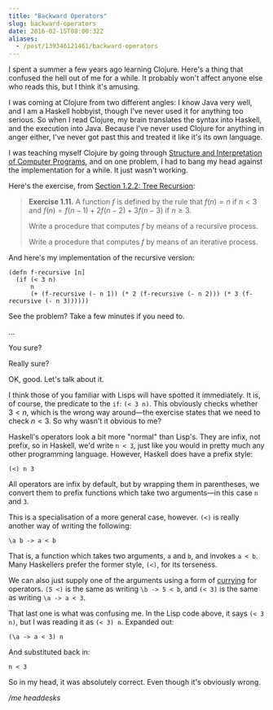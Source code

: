 ```yaml
---
title: "Backward Operators"
slug: backward-operators
date: 2016-02-15T08:00:32Z
aliases:
  - /post/139346121461/backward-operators
---
```


I spent a summer a few years ago learning Clojure. Here's a thing that confused the hell out of me for a while. It probably won't affect anyone else who reads this, but I think it's amusing.

I was coming at Clojure from two different angles: I know Java very well, and I am a Haskell hobbyist, though I've never used it for anything too serious. So when I read Clojure, my brain translates the syntax into Haskell, and the execution into Java. Because I've never used Clojure for anything in anger either, I've never got past this and treated it like it's its own language.

<!--more-->

I was teaching myself Clojure by going through [Structure and Interpretation of Computer Programs][], and on one problem, I had to bang my head against the implementation for a while. It just wasn't working.

Here's the exercise, from [Section 1.2.2: Tree Recursion][]:

> **Exercise 1.11.** A function $f$ is defined by the rule that $f(n) = n$ if $n < 3$ and $f(n) = f(n - 1) + 2f(n - 2) + 3f(n - 3)$ if $n ≥ 3$.
>
> Write a procedure that computes $f$ by means of a recursive process.
>
> Write a procedure that computes $f$ by means of an iterative process.

And here's my implementation of the recursive version:

    (defn f-recursive [n]
      (if (< 3 n)
          n
          (+ (f-recursive (- n 1)) (* 2 (f-recursive (- n 2))) (* 3 (f-recursive (- n 3))))))

See the problem? Take a few minutes if you need to.

...

You sure?

Really sure?

OK, good. Let's talk about it.

I think those of you familiar with Lisps will have spotted it immediately. It is, of course, the predicate to the `if`: `(< 3 n)`. This obviously checks whether $3 < n$, which is the wrong way around—the exercise states that we need to check $n < 3$. So why wasn't it obvious to me?

Haskell's operators look a bit more "normal" than Lisp's. They are infix, not prefix, so in Haskell, we'd write `n < 3`, just like you would in pretty much any other programming language. However, Haskell does have a prefix style:

    (<) n 3

All operators are infix by default, but by wrapping them in parentheses, we convert them to prefix functions which take two arguments—in this case `n` and `3`.

This is a specialisation of a more general case, however. `(<)` is really another way of writing the following:

    \a b -> a < b

That is, a function which takes two arguments, `a` and `b`, and invokes `a < b`. Many Haskellers prefer the former style, `(<)`, for its terseness.

We can also just supply one of the arguments using a form of [currying][currying] for operators. `(5 <)` is the same as writing `\b -> 5 < b`, and `(< 3)` is the same as writing `\a -> a < 3`.

That last one is what was confusing me. In the Lisp code above, it says `(< 3 n)`, but I was reading it as `(< 3) n`. Expanded out:

    (\a -> a < 3) n

And substituted back in:

    n < 3

So in my head, it was absolutely correct. Even though it's obviously wrong.

_/me headdesks_

[structure and interpretation of computer programs]: http://mitpress.mit.edu/sicp/
[section 1.2.2: tree recursion]: https://mitpress.mit.edu/sicp/full-text/book/book-Z-H-4.html#%_toc_%_sec_1.2.2
[currying]: https://en.wikipedia.org/wiki/Currying
